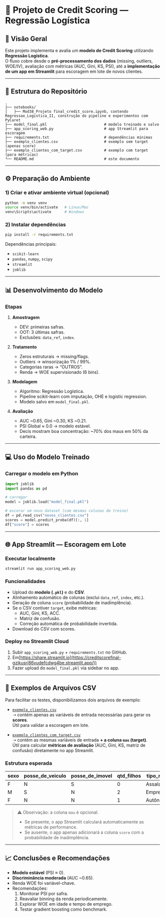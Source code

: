 # 📑 Projeto de Credit Scoring — Regressão Logística

## 🔎 Visão Geral
Este projeto implementa e avalia um **modelo de Credit Scoring** utilizando **Regressão Logística**.  
O fluxo cobre desde o **pré-processamento dos dados** (missing, outliers, WOE/IV), avaliação com métricas (AUC, Gini, KS, PSI), até a **implementação de um app em Streamlit** para escoragem em lote de novos clientes.

---

## 📂 Estrutura do Repositório
```
.
├── notebooks/
│   ├── Mod38_Projeto final_credit_score.ipynb, contendo Regressao_Logistica_II, construção do pipeline e experimentos com PyCaret
├── model_final.pkl                          # modelo treinado e salvo
├── app_scoring_web.py                       # app Streamlit para escoragem
├── requirements.txt                         # dependências mínimas
├── exemplo_clientes.csv                     # exemplo sem target (apenas score)
├── exemplo_clientes_com_target.csv          # exemplo com target (para métricas)
└── README.md                                # este documento
```

---

## ⚙️ Preparação do Ambiente

### 1) Criar e ativar ambiente virtual (opcional)
```bash
python -m venv venv
source venv/bin/activate   # Linux/Mac
venv\Scripts\activate      # Windows
```

### 2) Instalar dependências
```bash
pip install -r requirements.txt
```

Dependências principais:
- `scikit-learn`
- `pandas`, `numpy`, `scipy`
- `streamlit`
- `joblib`

---

## 📊 Desenvolvimento do Modelo

### Etapas
1. **Amostragem**
   - DEV: primeiras safras.
   - OOT: 3 últimas safras.
   - Exclusões: `data_ref`, `index`.

2. **Tratamento**
   - Zeros estruturais → missing/flags.
   - Outliers → winsorização 1% / 99%.
   - Categorias raras → “OUTROS”.
   - Renda → WOE supervisionado (6 bins).

3. **Modelagem**
   - Algoritmo: Regressão Logística.
   - Pipeline scikit-learn com imputação, OHE e logistic regression.
   - Modelo salvo em `model_final.pkl`.

4. **Avaliação**
   - AUC ~0.65, Gini ~0.30, KS ~0.21.
   - PSI Global ≈ 0.0 → modelo estável.
   - Decis mostram boa concentração: ~70% dos maus em 50% da carteira.

---

## 💻 Uso do Modelo Treinado

### Carregar o modelo em Python
```python
import joblib
import pandas as pd

# carregar
model = joblib.load("model_final.pkl")

# escorar um novo dataset (com mesmas colunas de treino)
df = pd.read_csv("novos_clientes.csv")
scores = model.predict_proba(df)[:, 1]
df["score"] = scores
```

---

## 🌐 App Streamlit — Escoragem em Lote

### Executar localmente
```bash
streamlit run app_scoring_web.py
```

### Funcionalidades
- Upload do **modelo (`.pkl`)** e do **CSV**.
- Alinhamento automático de colunas (exclui `data_ref`, `index`, etc.).
- Geração de coluna `score` (probabilidade de inadimplência).
- Se o CSV contiver `target`, exibe métricas:
  - AUC, Gini, KS, ACC.
  - Matriz de confusão.
  - Correção automática de probabilidade invertida.
- Download do CSV com scores.

### Deploy no Streamlit Cloud
1. Subir `app_scoring_web.py` + `requirements.txt` no GitHub.
2. Em[https://share.streamlit.io](https://creditscorefinal-gzikusrj86vudefcdwg4be.streamlit.app/))
4. Fazer upload do `model_final.pkl` via sidebar no app.

---

## 📄 Exemplos de Arquivos CSV

Para facilitar os testes, disponibilizamos dois arquivos de exemplo:

- [`exemplo_clientes.csv`](exemplo_clientes.csv)  
  ➝ contém apenas as variáveis de entrada necessárias para gerar os **scores**.  
  Útil para validar a escoragem em lote.

- [`exemplo_clientes_com_target.csv`](exemplo_clientes_com_target.csv)  
  ➝ contém as mesmas variáveis de entrada **+ a coluna `mau` (target)**.  
  Útil para calcular **métricas de avaliação** (AUC, Gini, KS, matriz de confusão) diretamente no app Streamlit.

### Estrutura esperada

| sexo | posse_de_veiculo | posse_de_imovel | qtd_filhos | tipo_renda  | educacao | estado_civil | tipo_residencia | idade | tempo_emprego | qt_pessoas_residencia | renda   | mau |
|------|------------------|-----------------|------------|-------------|----------|--------------|-----------------|-------|---------------|-----------------------|--------|-----|
| F    | N                | S               | 0          | Assalariado | Superior | Solteiro     | Casa            | 35    | 5             | 3                     | 3200.5 | 0   |
| M    | S                | N               | 2          | Empresário  | Médio    | Casado       | Apartamento     | 52    | 15            | 4                     | 12000  | 1   |
| F    | N                | N               | 1          | Autônomo    | Superior | Solteiro     | Casa            | 28    | 2             | 2                     | 2500   | 0   |

> ⚠️ Observação: a coluna `mau` é opcional.  
> - Se presente, o app Streamlit calculará automaticamente as métricas de performance.  
> - Se ausente, o app apenas adicionará a coluna `score` com a probabilidade de inadimplência.

---

## 📈 Conclusões e Recomendações
- **Modelo estável** (PSI ≈ 0).
- **Discriminância moderada** (AUC ~0.65).
- Renda WOE foi variável-chave.
- Recomendações:
  1. Monitorar PSI por safra.
  2. Reavaliar binning da renda periodicamente.
  3. Explorar WOE em idade e tempo de emprego.
  4. Testar gradient boosting como benchmark.
